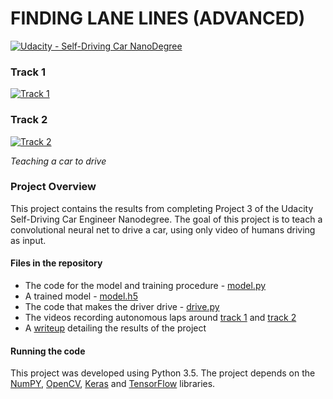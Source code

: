 # **FINDING LANE LINES (ADVANCED)**

[![Udacity - Self-Driving Car NanoDegree](https://s3.amazonaws.com/udacity-sdc/github/shield-carnd.svg)](http://www.udacity.com/drive)

### Track 1
[![Track 1](https://img.youtube.com/vi/7UDXKjHU_3s/0.jpg)](https://www.youtube.com/watch?v=7UDXKjHU_3s)

### Track 2
[![Track 2](https://img.youtube.com/vi/SvWAL5ckowo/0.jpg)](https://www.youtube.com/watch?v=SvWAL5ckowo)

_Teaching a car to drive_

### **Project Overview**

This project contains the results from completing Project 3 of the Udacity Self-Driving Car Engineer Nanodegree. The goal of this project is to teach a convolutional neural net to drive a car, using only video of humans driving as input.

#### Files in the repository
* The code for the model and training procedure - [model.py](./model.py)
* A trained model - [model.h5](./model.h5)
* The code that makes the driver drive - [drive.py](./drive.py)
* The videos recording autonomous laps around [track 1](./video.mp4) and [track 2](./track2.mp4)
* A [writeup](./WRITEUP.md) detailing the results of the project

#### Running the code
This project was developed using Python 3.5. The project depends on the [NumPY](http://www.numpy.org/), [OpenCV](http://opencv.org/), [Keras](https://keras.io/) and [TensorFlow](https://www.tensorflow.org/) libraries.
